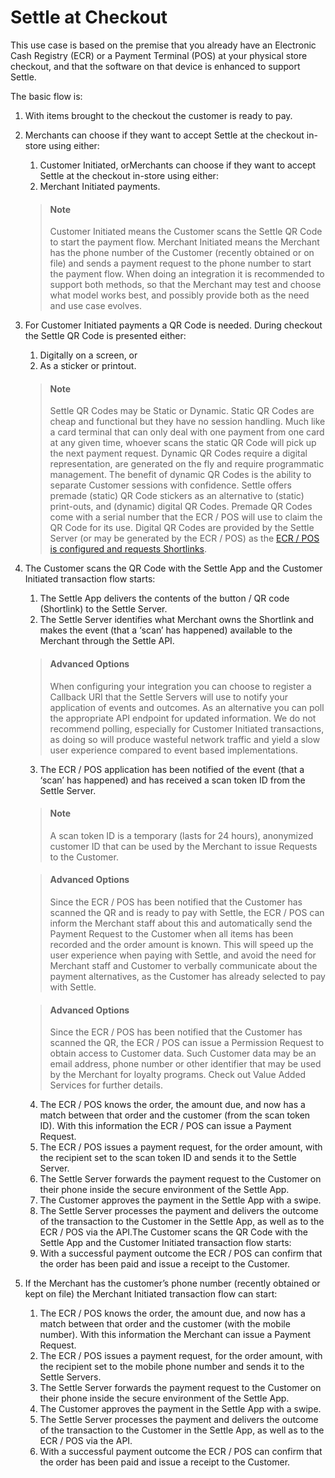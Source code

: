 # Settle at Checkout

This use case is based on the premise that you already have an Electronic Cash Registry (ECR) or a Payment Terminal (POS) at your physical store checkout, and that the software on that device is enhanced to support Settle.

The basic flow is:

1. With items brought to the checkout the customer is ready to pay.
2. Merchants can choose if they want to accept Settle at the checkout in-store using either:
    1. Customer Initiated, orMerchants can choose if they want to accept Settle at the checkout in-store using either:
    2. Merchant Initiated payments.

    > #### Note
    >
    > Customer Initiated means the Customer scans the Settle QR Code to start the payment flow. Merchant Initiated means the Merchant has the phone number of the Customer (recently obtained or on file) and sends a payment request to the phone number to start the payment flow. When doing an integration it is recommended to support both methods, so that the Merchant may test and choose what model works best, and possibly provide both as the need and use case evolves.

3. For Customer Initiated payments a QR Code is needed. During checkout the Settle QR Code is presented either:

    1. Digitally on a screen, or
    2. As a sticker or printout.

    > #### Note
    >
    > Settle QR Codes may be Static or Dynamic. Static QR Codes are cheap and functional but they have no session handling. Much like a card terminal that can only deal with one payment from one card at any given time, whoever scans the static QR Code will pick up the next payment request. Dynamic QR Codes require a digital representation, are generated on the fly and require programmatic management. The benefit of dynamic QR Codes is the ability to separate Customer sessions with confidence. Settle offers premade (static) QR Code stickers as an alternative to (static) print-outs, and (dynamic) digital QR Codes. Premade QR Codes come with a serial number that the ECR / POS will use to claim the QR Code for its use. Digital QR Codes are provided by the Settle Server (or may be generated by the ECR / POS) as the [ECR / POS is configured and requests Shortlinks](/merchant-api/b3A6MTUzOTU0Mjk-merchant-shortlink-create).

4. The Customer scans the QR Code with the Settle App and the Customer Initiated transaction flow starts:

    1. The Settle App delivers the contents of the button / QR code (Shortlink) to the Settle Server.
    2. The Settle Server identifies what Merchant owns the Shortlink and makes the event (that a ‘scan’ has happened) available to the Merchant through the Settle API.

    > #### Advanced Options
    >
    > When configuring your integration you can choose to register a Callback URI that the Settle Servers will use to notify your application of events and outcomes. As an alternative you can poll the appropriate API endpoint for updated information. We do not recommend polling, especially for Customer Initiated transactions, as doing so will produce wasteful network traffic and yield a slow user experience compared to event based implementations.

    3. The ECR / POS application has been notified of the event (that a ‘scan’ has happened) and has received a scan token ID from the Settle Server.

    > #### Note
    >
    > A scan token ID is a temporary (lasts for 24 hours), anonymized customer ID that can be used by the Merchant to issue Requests to the Customer.

    > #### Advanced Options
    >
    > Since the ECR / POS has been notified that the Customer has scanned the QR and is ready to pay with Settle, the ECR / POS can inform the Merchant staff about this and automatically send the Payment Request to the Customer when all items has been recorded and the order amount is known. This will speed up the user experience when paying with Settle, and avoid the need for Merchant staff and Customer to verbally communicate about the payment alternatives, as the Customer has already selected to pay with Settle.

    > #### Advanced Options
    >
    > Since the ECR / POS has been notified that the Customer has scanned the QR, the ECR / POS can issue a Permission Request to obtain access to Customer data. Such Customer data may be an email address, phone number or other identifier that may be used by the Merchant for loyalty programs. Check out Value Added Services for further details.

    4. The ECR / POS knows the order, the amount due, and now has a match between that order and the customer (from the scan token ID). With this information the ECR / POS can issue a Payment Request.
    5. The ECR / POS issues a payment request, for the order amount, with the recipient set to the scan token ID and sends it to the Settle Server.
    6. The Settle Server forwards the payment request to the Customer on their phone inside the secure environment of the Settle App.
    7. The Customer approves the payment in the Settle App with a swipe.
    8. The Settle Server processes the payment and delivers the outcome of the transaction to the Customer in the Settle App, as well as to the ECR / POS via the API.The Customer scans the QR Code with the Settle App and the Customer Initiated transaction flow starts:
    9. With a successful payment outcome the ECR / POS can confirm that the order has been paid and issue a receipt to the Customer.

5. If the Merchant has the customer’s phone number (recently obtained or kept on file) the Merchant Initiated transaction flow can start:
    1. The ECR / POS knows the order, the amount due, and now has a match between that order and the customer (with the mobile number). With this information the Merchant can issue a Payment Request.
    2. The ECR / POS issues a payment request, for the order amount, with the recipient set to the mobile phone number and sends it to the Settle Servers.
    3. The Settle Server forwards the payment request to the Customer on their phone inside the secure environment of the Settle App.
    4. The Customer approves the payment in the Settle App with a swipe.
    5. The Settle Server processes the payment and delivers the outcome of the transaction to the Customer in the Settle App, as well as to the ECR / POS via the API.
    6. With a successful payment outcome the ECR / POS can confirm that the order has been paid and issue a receipt to the Customer.